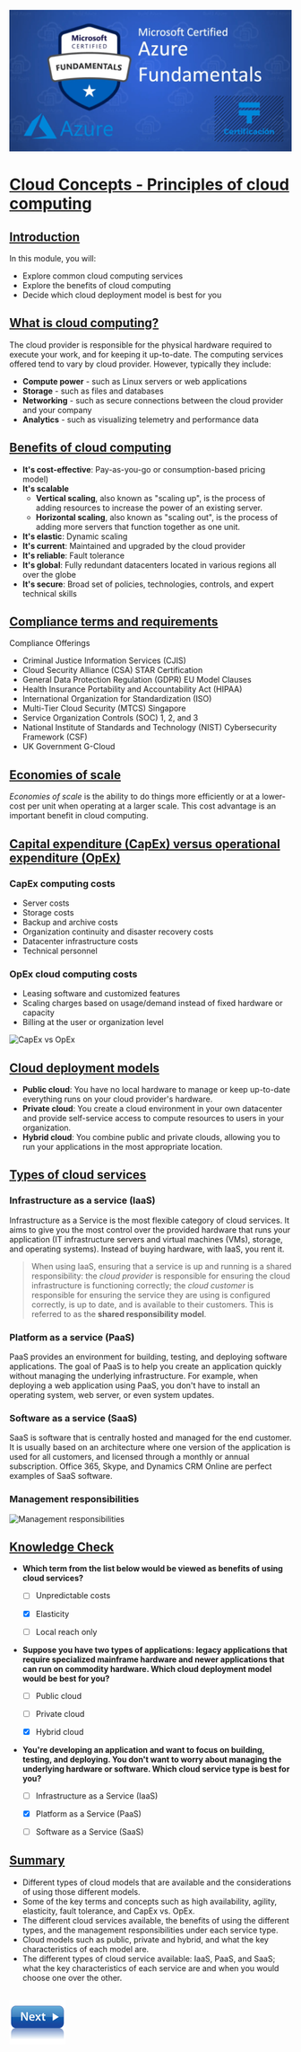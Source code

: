 ![Exam AZ-900](../images/az900.png "Exam AZ-900")

# [Cloud Concepts - Principles of cloud computing](https://docs.microsoft.com/en-us/learn/modules/principles-cloud-computing/)

## [Introduction](https://docs.microsoft.com/en-us/learn/modules/principles-cloud-computing/1-introduction)

In this module, you will:
- Explore common cloud computing services
- Explore the benefits of cloud computing
- Decide which cloud deployment model is best for you

## [What is cloud computing?](https://docs.microsoft.com/en-us/learn/modules/principles-cloud-computing/2-what-is-cloud-computing)

The cloud provider is responsible for the physical hardware required to execute your work, and for keeping it up-to-date. The computing services offered tend to vary by cloud provider. However, typically they include:

- **Compute power** - such as Linux servers or web applications
- **Storage** - such as files and databases
- **Networking** - such as secure connections between the cloud provider and your company
- **Analytics** - such as visualizing telemetry and performance data

## [Benefits of cloud computing](https://docs.microsoft.com/en-us/learn/modules/principles-cloud-computing/3-benefits-of-cloud-computing)

- **It's cost-effective**: Pay-as-you-go or consumption-based pricing model)
- **It's scalable**
    - **Vertical scaling**, also known as "scaling up", is the process of adding resources to increase the power of an existing server.
    - **Horizontal scaling**, also known as "scaling out", is the process of adding more servers that function together as one unit.
- **It's elastic**: Dynamic scaling
- **It's current**: Maintained and upgraded by the cloud provider
- **It's reliable**: Fault tolerance
- **It's global**: Fully redundant datacenters located in various regions all over the globe
- **It's secure**: Broad set of policies, technologies, controls, and expert technical skills

## [Compliance terms and requirements](https://docs.microsoft.com/en-us/learn/modules/principles-cloud-computing/3a-compliance)

Compliance Offerings
- Criminal Justice Information Services (CJIS)
- Cloud Security Alliance (CSA) STAR Certification
- General Data Protection Regulation (GDPR)
EU Model Clauses
- Health Insurance Portability and Accountability Act (HIPAA)
- International Organization for Standardization (ISO)
- Multi-Tier Cloud Security (MTCS) Singapore
- Service Organization Controls (SOC) 1, 2, and 3
- National Institute of Standards and Technology (NIST) Cybersecurity Framework (CSF)
- UK Government G-Cloud

## [Economies of scale](https://docs.microsoft.com/en-us/learn/modules/principles-cloud-computing/3b-economies-of-scale)

*Economies of scale* is the ability to do things more efficiently or at a lower-cost per unit when operating at a larger scale. This cost advantage is an important benefit in cloud computing.

## [Capital expenditure (CapEx) versus operational expenditure (OpEx)](https://docs.microsoft.com/en-us/learn/modules/principles-cloud-computing/3c-capex-vs-opex)

### CapEx computing costs
- Server costs
- Storage costs
- Backup and archive costs
- Organization continuity and disaster recovery costs
- Datacenter infrastructure costs
- Technical personnel

### OpEx cloud computing costs
- Leasing software and customized features
- Scaling charges based on usage/demand instead of fixed hardware or capacity
- Billing at the user or organization level

![CapEx vs OpEx](https://docs.microsoft.com/en-us/learn/modules/principles-cloud-computing/media/3c-capexvsopex.png)

## [Cloud deployment models](https://docs.microsoft.com/en-us/learn/modules/principles-cloud-computing/4-cloud-deployment-models)

- **Public cloud**: You have no local hardware to manage or keep up-to-date everything runs on your cloud provider's hardware.
- **Private cloud**: You create a cloud environment in your own datacenter and provide self-service access to compute resources to users in your organization.
- **Hybrid cloud**: You combine public and private clouds, allowing you to run your applications in the most appropriate location.

## [Types of cloud services](https://docs.microsoft.com/en-us/learn/modules/principles-cloud-computing/5-types-of-cloud-services)

### Infrastructure as a service (IaaS)
Infrastructure as a Service is the most flexible category of cloud services. It aims to give you the most control over the provided hardware that runs your application (IT infrastructure servers and virtual machines (VMs), storage, and operating systems). Instead of buying hardware, with IaaS, you rent it.

>When using IaaS, ensuring that a service is up and running is a shared responsibility: the *cloud provider* is responsible for ensuring the cloud infrastructure is functioning correctly; the *cloud customer* is responsible for ensuring the service they are using is configured correctly, is up to date, and is available to their customers. This is referred to as the **shared responsibility model**.

### Platform as a service (PaaS)
PaaS provides an environment for building, testing, and deploying software applications. The goal of PaaS is to help you create an application quickly without managing the underlying infrastructure. For example, when deploying a web application using PaaS, you don't have to install an operating system, web server, or even system updates.

### Software as a service (SaaS)
SaaS is software that is centrally hosted and managed for the end customer. It is usually based on an architecture where one version of the application is used for all customers, and licensed through a monthly or annual subscription. Office 365, Skype, and Dynamics CRM Online are perfect examples of SaaS software.

### Management responsibilities
![Management responsibilities](https://docs.microsoft.com/en-us/learn/modules/principles-cloud-computing/media/5-layer-diagram.png)

## [Knowledge Check](https://docs.microsoft.com/en-us/learn/modules/principles-cloud-computing/6-knowledge-check)

- **Which term from the list below would be viewed as benefits of using cloud services?**

    - [ ] Unpredictable costs

    - [x] Elasticity

    - [ ] Local reach only

- **Suppose you have two types of applications: legacy applications that require specialized mainframe hardware and newer applications that can run on commodity hardware. Which cloud deployment model would be best for you?**

    - [ ] Public cloud

    - [ ] Private cloud

    - [x] Hybrid cloud

- **You're developing an application and want to focus on building, testing, and deploying. You don't want to worry about managing the underlying hardware or software. Which cloud service type is best for you?**

    - [ ] Infrastructure as a Service (IaaS)

    - [x] Platform as a Service (PaaS)

    - [ ] Software as a Service (SaaS)

## [Summary](https://docs.microsoft.com/en-us/learn/modules/principles-cloud-computing/7-summary)

- Different types of cloud models that are available and the considerations of using those different models.
- Some of the key terms and concepts such as high availability, agility, elasticity, fault tolerance, and CapEx vs. OpEx.
- The different cloud services available, the benefits of using the different types, and the management responsibilities under each service type.
- Cloud models such as public, private and hybrid, and what the key characteristics of each model are.
- The different types of cloud service available: IaaS, PaaS, and SaaS; what the key characteristics of each service are and when you would choose one over the other.

\
[![Create an Azure account](../images/next.png)](create-an-azure-account.md)